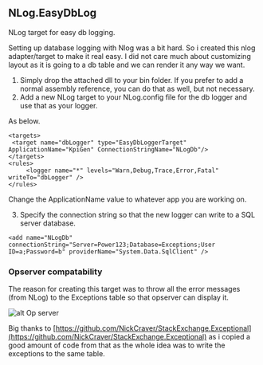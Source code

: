 ## NLog.EasyDbLog
NLog target for easy db logging.

Setting up database logging with Nlog was a bit hard. So i created this nlog adapter/target to make it real easy. I did not care much about customizing layout as it is going to a db table and we can render it any way we want. 

1. Simply drop the attached dll to your bin folder. If you prefer to add a normal assembly reference, you can do that as well, but not necessary.
2. Add a new NLog  target to your NLog.config file for the db logger and use that as your logger.

As below.
```````
<targets>
 <target name="dbLogger" type="EasyDbLoggerTarget" ApplicationName="KpiGen" ConnectionStringName="NLogDb"/>
</targets>
<rules>    
     <logger name="*" levels="Warn,Debug,Trace,Error,Fatal" writeTo="dbLogger" />
</rules>
````````
Change the ApplicationName value to whatever app you are working on.

3. Specify the connection string so that the new logger can write to a SQL server database.


 `<add name="NLogDb" connectionString="Server=Power123;Database=Exceptions;User ID=a;Password=b" providerName="System.Data.SqlClient" />`

### Opserver compatability

The reason for creating this target was to throw all the error messages (from NLog) to the Exceptions table so that opserver can display it.

![alt Op server](https://raw.githubusercontent.com/kshyju/NLog.EasyDbLog/master/opserver-exceptions.png)

Big thanks to [https://github.com/NickCraver/StackExchange.Exceptional](https://github.com/NickCraver/StackExchange.Exceptional) as i copied a good amount of code from that as the whole idea was to write the exceptions to the same table.
